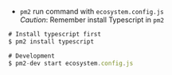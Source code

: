 - `pm2` run command with `ecosystem.config.js`<br>
  _Caution_: Remember install Typescript in `pm2`

```js
# Install typescript first
$ pm2 install typescript

# Development
$ pm2-dev start ecosystem.config.js
```
